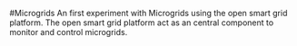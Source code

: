 #Microgrids
An first experiment with Microgrids using the open smart grid platform. 
The open smart grid platform act as an central component to monitor and control microgrids.
